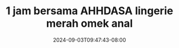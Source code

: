 --- 
title: "1 jam bersama AHHDASA lingerie merah omek anal"
description: "  bokeh 1 jam bersama AHHDASA lingerie merah omek anal full durasi panjang  "
date: 2024-09-03T09:47:43-08:00
file_code: "4254sv2uwkgl"
draft: false
cover: "ycnpn2uzathaa0df.jpg"
tags: ["jam", "bersama", "AHHDASA", "lingerie", "merah", "omek", "anal", "bokep-indo", "bokep-viral", "bokep-ig"]
length: 3904
fld_id: "1482911"
foldername: "Ahh dasa q labilasa update"
categories: ["Ahh dasa q labilasa update"]
views: 0
---